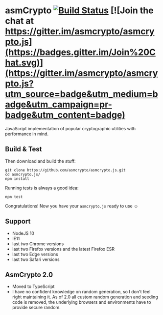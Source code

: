 asmCrypto [![Build Status](https://travis-ci.org/asmcrypto/asmcrypto.js.svg?branch=master)](https://travis-ci.org/asmcrypto/asmcrypto.js) [![Join the chat at https://gitter.im/asmcrypto/asmcrypto.js](https://badges.gitter.im/Join%20Chat.svg)](https://gitter.im/asmcrypto/asmcrypto.js?utm_source=badge&utm_medium=badge&utm_campaign=pr-badge&utm_content=badge)
=========

JavaScript implementation of popular cryptographic utilities with performance in mind.

Build & Test
------------

Then download and build the stuff:

    git clone https://github.com/asmcrypto/asmcrypto.js.git
    cd asmcrypto.js/
    npm install

Running tests is always a good idea:

    npm test

Congratulations! Now you have your `asmcrypto.js` ready to use ☺

Support
-----------

* NodeJS 10
* IE11
* last two Chrome versions
* last two Firefox versions and the latest Firefox ESR
* last two Edge versions
* last two Safari versions

AsmCrypto 2.0
-----------

* Moved to TypeScript
* I have no confident knowledge on random generation, so I don't feel right maintaining it. As of 2.0 all custom random generation and seeding code is removed, the underlying browsers and environments have to provide secure random.  
